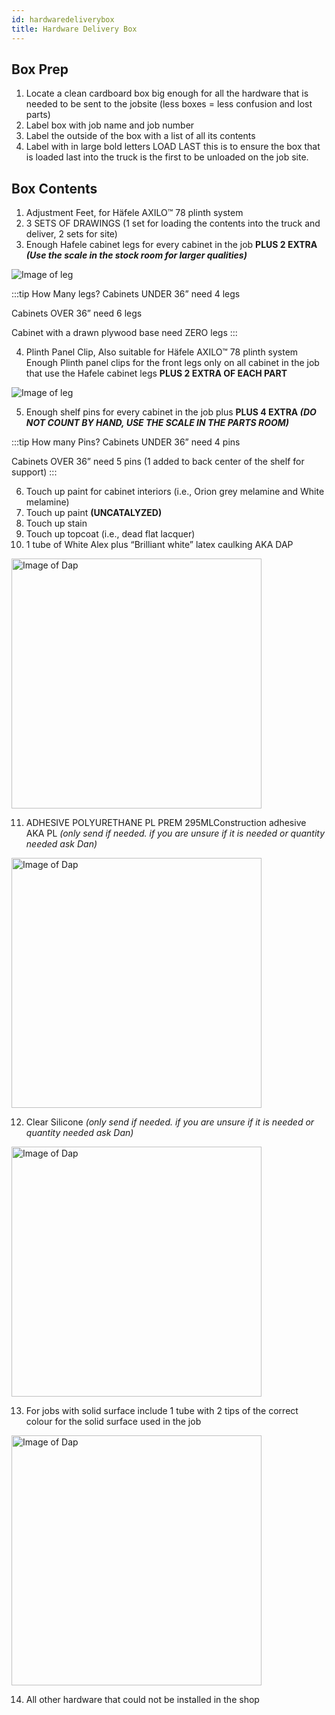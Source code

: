```yaml
---
id: hardwaredeliverybox
title: Hardware Delivery Box
---
```


## Box Prep

1. Locate a clean cardboard box big enough for all the hardware that is needed to be sent to the jobsite (less boxes = less confusion and lost parts)
2. Label box with job name and job number
3. Label the outside of the box with a list of all its contents
4. Label with in large bold letters LOAD LAST this is to ensure the box that is loaded last into the truck is the first to be unloaded on the job site.

## Box Contents  

1. Adjustment Feet, for Häfele AXILO™ 78 plinth system
2. 3 SETS OF DRAWINGS (1 set for loading the contents into the truck and deliver, 2 sets for site)
3. Enough Hafele cabinet legs for every cabinet in the job **PLUS 2 EXTRA *(Use the scale in the stock room for larger qualities)***

<!--Add Image url once we have one. Preferable hosted here in "static"-->
![Image of leg](https://www.hafele.ca/INTERSHOP/static/WFS/Haefele-HCN-Site/-/Haefele/en_CA/images/default/adjustment-feet-for-haefele-axilotm-78-plinth-system_637.76.351_637.76.352_637.76.353_x/02076355_0.jpg)

:::tip How Many legs?
Cabinets UNDER 36” need 4 legs 

Cabinets OVER 36” need 6 legs 

Cabinet with a drawn plywood base need ZERO legs 
:::

4. Plinth Panel Clip, Also suitable for Häfele AXILO™ 78 plinth system Enough Plinth panel clips for the front legs only on all cabinet in the job that use the Hafele cabinet legs **PLUS 2 EXTRA OF EACH PART**

![Image of leg](https://www.hafele.ca/INTERSHOP/static/WFS/Haefele-HCN-Site/-/Haefele/en_CA/images/default/plinth-panel-clip-also-suitable-for-haefele-axilotm-78-plinth-system_x/00874142_0.jpg)

5. Enough shelf pins for every cabinet in the job plus **PLUS 4 EXTRA *(DO NOT COUNT BY HAND, USE THE SCALE IN THE PARTS ROOM)***

:::tip How many Pins?
Cabinets UNDER 36” need 4 pins

Cabinets OVER 36” need 5 pins (1 added to back center of the shelf for support)
:::

6. Touch up paint for cabinet interiors (i.e., Orion grey melamine and White melamine)
7. Touch up paint **(UNCATALYZED)**
8. Touch up stain
9. Touch up topcoat (i.e., dead flat lacquer)
10. 1 tube of White Alex plus “Brilliant white” latex caulking AKA DAP 

<img
    src="https://www.dap.com/media/3412/alexplus_10ozctg_white_18101_6x6.jpg"
    alt="Image of Dap"
    width="400"
/>

11. ADHESIVE POLYURETHANE PL PREM 295MLConstruction adhesive AKA PL *(only send if needed. if you are unsure if it is needed or quantity needed ask Dan)*

<img
    src="https://static.grainger.com/rp/s/is/image/Grainger/11RC90_AS02?$zmmain$"
    alt="Image of Dap"
    width="400"
/>

12. Clear Silicone *(only send if needed. if you are unsure if it is needed or quantity needed ask Dan)*

<img
    src="https://www.richelieu.com/documents/docsGr/102/177/0/1021770/1361589_700.jpg"
    alt="Image of Dap"
    width="400"
/>

13. For jobs with solid surface include 1 tube with 2 tips of the correct colour for the solid surface used in the job  

<img
    src="https://www.solidsurface.com/media/catalog/product/i/n/integra_adhesives_2021.png?quality=80&fit=bounds&height=1000&width=1000&canvas=1000:1000"
    alt="Image of Dap"
    width="400"
/>

14. All other hardware that could not be installed in the shop